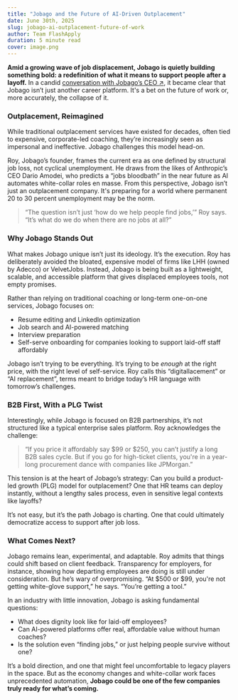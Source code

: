 ```yaml
---
title: "Jobago and the Future of AI-Driven Outplacement"
date: June 30th, 2025
slug: jobago-ai-outplacement-future-of-work
author: Team FlashApply
duration: 5 minute read
cover: image.png
---
```


**Amid a growing wave of job displacement, Jobago is quietly building something bold: a redefinition of what it means to support people after a layoff.** In a candid [conversation with Jobago’s CEO ↗](https://www.jobago.ai/post/interview-with-simon-peter-damian-from-nigerian-network-engineer-to-ai-powered-job-search-pioneer), it became clear that Jobago isn’t just another career platform. It's a bet on the future of work or, more accurately, the collapse of it.

### Outplacement, Reimagined

While traditional outplacement services have existed for decades, often tied to expensive, corporate-led coaching, they’re increasingly seen as impersonal and ineffective. Jobago challenges this model head-on.

Roy, Jobago’s founder, frames the current era as one defined by structural job loss, not cyclical unemployment. He draws from the likes of Anthropic’s CEO Dario Amodei, who predicts a “jobs bloodbath” in the near future as AI automates white-collar roles en masse. From this perspective, Jobago isn’t just an outplacement company. It's preparing for a world where permanent 20 to 30 percent unemployment may be the norm.

> “The question isn’t just ‘how do we help people find jobs,’” Roy says. “It’s what do we do when there are no jobs at all?”

### Why Jobago Stands Out

What makes Jobago unique isn’t just its ideology. It’s the execution. Roy has deliberately avoided the bloated, expensive model of firms like LHH (owned by Adecco) or VelvetJobs. Instead, Jobago is being built as a lightweight, scalable, and accessible platform that gives displaced employees tools, not empty promises.

Rather than relying on traditional coaching or long-term one-on-one services, Jobago focuses on:

- Resume editing and LinkedIn optimization
- Job search and AI-powered matching
- Interview preparation
- Self-serve onboarding for companies looking to support laid-off staff affordably

Jobago isn’t trying to be everything. It’s trying to be _enough_ at the right price, with the right level of self-service. Roy calls this “digitallacement” or “AI replacement”, terms meant to bridge today’s HR language with tomorrow’s challenges.

### B2B First, With a PLG Twist

Interestingly, while Jobago is focused on B2B partnerships, it’s not structured like a typical enterprise sales platform. Roy acknowledges the challenge:

> “If you price it affordably say \$99 or \$250, you can’t justify a long B2B sales cycle. But if you go for high-ticket clients, you're in a year-long procurement dance with companies like JPMorgan.”

This tension is at the heart of Jobago’s strategy: Can you build a product-led growth (PLG) model for outplacement? One that HR teams can deploy instantly, without a lengthy sales process, even in sensitive legal contexts like layoffs?

It’s not easy, but it’s the path Jobago is charting. One that could ultimately democratize access to support after job loss.

### What Comes Next?

Jobago remains lean, experimental, and adaptable. Roy admits that things could shift based on client feedback. Transparency for employers, for instance, showing how departing employees are doing is still under consideration. But he’s wary of overpromising. “At \$500 or \$99, you're not getting white-glove support,” he says. “You’re getting a tool.”

In an industry with little innovation, Jobago is asking fundamental questions:

- What does dignity look like for laid-off employees?
- Can AI-powered platforms offer real, affordable value without human coaches?
- Is the solution even “finding jobs,” or just helping people survive without one?

It’s a bold direction, and one that might feel uncomfortable to legacy players in the space. But as the economy changes and white-collar work faces unprecedented automation, **Jobago could be one of the few companies truly ready for what’s coming.**

